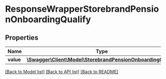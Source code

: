 # ResponseWrapperStorebrandPensionOnboardingQualify

## Properties
Name | Type | Description | Notes
------------ | ------------- | ------------- | -------------
**value** | [**\Swagger\Client\Model\StorebrandPensionOnboardingQualify**](StorebrandPensionOnboardingQualify.md) |  | [optional] 

[[Back to Model list]](../README.md#documentation-for-models) [[Back to API list]](../README.md#documentation-for-api-endpoints) [[Back to README]](../README.md)


